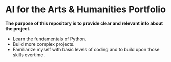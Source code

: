 # AI for the Arts & Humanities Portfolio

**The purpose of this repository is to provide clear and relevant info about the project.**

* Learn the fundamentals of Python.
* Build more complex projects.
* Familiarize myself with basic levels of coding and to build upon those skills overtime.

